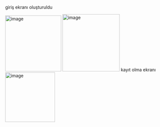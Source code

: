 giriş ekranı oluşturuldu

<img width="179" alt="image" src="https://github.com/vedataydinn/E-ticaretUygulamasi/assets/163201453/941b0b87-1ad4-42de-8732-fa5b5e7f106a">

<img width="183" alt="image" src="https://github.com/vedataydinn/E-ticaretUygulamasi/assets/163201453/28a91d2c-d2d6-4506-ba32-d955ee87d0b8">
kayıt olma ekranı
<img width="159" alt="image" src="https://github.com/vedataydinn/Mobil_E-ticaretUygulamasi/assets/163201453/7a0e046d-2fc1-4ef2-a536-0387c5f59a5d">
